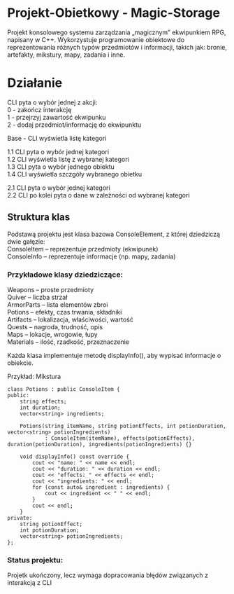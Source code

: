 # Projekt-Obietkowy - Magic-Storage
Projekt konsolowego systemu zarządzania „magicznym” ekwipunkiem RPG, napisany w C++. Wykorzystuje programowanie obiektowe do reprezentowania różnych typów przedmiotów i informacji, takich jak: bronie, artefakty, mikstury, mapy, zadania i inne.

# Działanie

CLI pyta o wybór jednej z akcji:  
0 - zakończ interakcję  
1 - przejrzyj zawartość ekwipunku  
2 - dodaj przedmiot/informację do ekwipunktu  

Base - CLI wyświetla listę kategori  

1.1 CLI pyta o wybór jednej kategori  
1.2 CLI wyświetla listę z wybranej kategori  
1.3 CLI pyta o wybór jednego obiektu  
1.4 CLI wyświetla szczgóły wybranego obietku  

2.1 CLI pyta o wybór jednej kategori  
2.2 CLI po kolei pyta o dane w zależności od wybranej kategori  

## Struktura klas
Podstawą projektu jest klasa bazowa ConsoleElement, z której dziedziczą dwie gałęzie:  
ConsoleItem – reprezentuje przedmioty (ekwipunek)  
ConsoleInfo – reprezentuje informacje (np. mapy, zadania)  
### Przykładowe klasy dziedziczące:
Weapons – proste przedmioty  
Quiver – liczba strzał  
ArmorParts – lista elementów zbroi  
Potions – efekty, czas trwania, składniki  
Artifacts – lokalizacja, właściwości, wartość  
Quests – nagroda, trudność, opis  
Maps – lokacje, wrogowie, łupy  
Materials – ilość, rzadkość, przeznaczenie  

Każda klasa implementuje metodę displayInfo(), aby wypisać informacje o obiekcie.

Przykład: Mikstura
```
class Potions : public ConsoleItem {
public:
    string effects;
    int duration;
    vector<string> ingredients;

    Potions(string itemName, string potionEffects, int potionDuration, vector<string> potionIngredients)
            : ConsoleItem(itemName), effects(potionEffects), duration(potionDuration), ingredients(potionIngredients) {}

    void displayInfo() const override {
        cout << "name: " << name << endl;
        cout << "duration: " << duration << endl;
        cout << "effects: " << effects << endl;
        cout << "ingredients: " << endl;
        for (const auto& ingredient : ingredients) {
            cout << ingredient << " " << endl;
        }
        cout << endl;
    }
private:
    string potionEffect;
    int potionDuration;
    vector<string> potionIngredients;
};
```

### Status projektu:
Projetk ukończony, lecz wymaga dopracowania błędów związanych z interakcją z CLI
